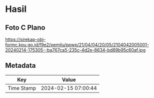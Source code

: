 # Hasil

## Foto C Plano

https://sirekap-obj-formc.kpu.go.id/f9e2/pemilu/ppwp/21/04/04/20/05/2104042005001-20240214-175305--ba767ca5-235c-4d2e-8634-bd89b95c60af.jpg


## Metadata

| Key        | Value               |
| ---------- | ------------------- |
| Time Stamp | 2024-02-15 07:00:44 |



